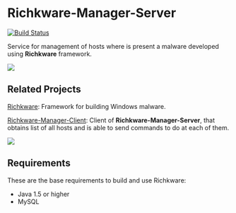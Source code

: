 # Richkware-Manager-Server
[![Build Status](https://travis-ci.org/richkmeli/Richkware-Manager-Server.svg?branch=master)](https://travis-ci.org/richkmeli/Richkware-Manager-Server)

Service for management of hosts where is present a malware developed using **Richkware** framework.

 <img src="http://richk.altervista.org/rms.png">

## Related Projects

[Richkware](https://github.com/richkmeli/Richkware): Framework for building Windows malware.

[Richkware-Manager-Client](https://github.com/richkmeli/Richkware-Manager-Client): Client of **Richkware-Manager-Server**, that obtains list of all hosts and is able to send commands to do at each of them.

![](http://richk.altervista.org/RichkwareDiagram.svg)

## Requirements
These are the base requirements to build and use Richkware:

-   Java 1.5 or higher
-   MySQL
